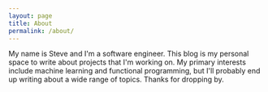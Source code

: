 ```yaml
---
layout: page
title: About
permalink: /about/
---
```


My name is Steve and I'm a software engineer. This blog is my personal space to write about projects that I'm working on. My primary interests include machine learning and functional programming, but I'll probably end up writing about a wide range of topics. Thanks for dropping by.
